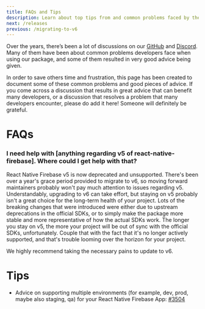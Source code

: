 ```yaml
---
title: FAQs and Tips
description: Learn about top tips from and common problems faced by the React Native Firebase community.
next: /releases
previous: /migrating-to-v6
---
```


Over the years, there’s been a lot of discussions on our [GitHub]( https://github.com/invertase/react-native-firebase) and [Discord]( https://invertase.link/discord). Many of them have been about common problems developers face when using our package, and some of them resulted in very good advice being given.

In order to save others time and frustration, this page has been created to document some of these common problems and good pieces of advice.
If you come across a discussion that results in great advice that can benefit many developers, or a discussion that resolves a problem that many developers encounter, please do add it here! Someone will definitely be grateful.


# FAQs

### I need help with [anything regarding v5 of react-native-firebase]. Where could I get help with that?
React Native Firebase v5 is now deprecated and unsupported. There's been over a year's grace period provided to migrate to v6, so moving forward maintainers probably won't pay much attention to issues regarding v5. Understandably, upgrading to v6 can take effort, but staying on v5 probably isn't a great choice for the long-term health of your project.
Lots of the breaking changes that were introduced were either due to upstream deprecations in the official SDKs, or to simply make the package more stable and more representative of how the actual SDKs work.
The longer you stay on v5, the more your project will be out of sync with the official SDKs, unfortunately. Couple that with the fact that it's no longer actively supported, and that's trouble looming over the horizon for your project.

We highly recommend taking the necessary pains to update to v6. 

# Tips
 - Advice on supporting multiple environments (for example, dev, prod, maybe also staging, qa) for your React Native Firebase App: [#3504]( https://github.com/invertase/react-native-firebase/issues/3504)
